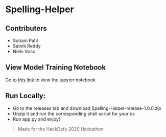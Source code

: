 # Spelling-Helper

## Contributers

- Soham Patil
- Satvik Reddy
- Niels Voss

## View Model Training Notebook

Go to [this link](https://colab.research.google.com/drive/1NHKWZs8FLvFC0y7ZD6cmSByKOjwt-zC-) to view the jupyter notebook

## Run Locally:

- Go to the releases tab and download Spelling-Helper-release-1.0.0.zip
- Unzip it and run the corresponding shell script for your os
- Run app.py and enjoy!

> Made for the HackDefy 2020 Hackathon
